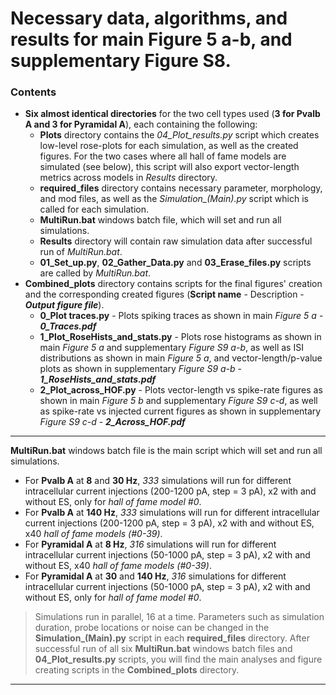 # Necessary data, algorithms, and results for main **Figure 5 a-b**, and supplementary **Figure S8**.

### Contents
* **Six almost identical directories** for the two cell types used (**3 for Pvalb A and 3 for Pyramidal A**), each containing the following:
    * **Plots** directory contains the *04_Plot_results.py* script which creates low-level rose-plots for each simulation, as well as the created figures. For the two cases where all hall of fame models are simulated (see below), this script will also export vector-length metrics across models in *Results* directory.
    * **required_files** directory contains necessary parameter, morphology, and mod files, as well as the *Simulation_(Main).py* script which is called for each simulation.
    * **MultiRun.bat** windows batch file, which will set and run all simulations.
    * **Results** directory will contain raw simulation data after successful run of *MultiRun.bat*.
    * **01_Set_up.py**, **02_Gather_Data.py** and **03_Erase_files.py** scripts are called by *MultiRun.bat*.
* **Combined_plots** directory contains scripts for the final figures' creation and the corresponding created figures (**Script name** - Description - ***Output figure file***).
    * **0_Plot traces.py** - Plots spiking traces as shown in main *Figure 5 a* - ***0_Traces.pdf***
    * **1_Plot_RoseHists_and_stats.py** - Plots rose histograms as shown in main *Figure 5 a* and supplementary *Figure S9 a-b*, as well as ISI distributions as shown in main *Figure 5 a*, and vector-length/p-value plots as shown in supplementary *Figure S9 a-b* - ***1_RoseHists_and_stats.pdf***
    * **2_Plot_across_HOF.py** - Plots vector-length vs spike-rate figures as shown in main *Figure 5 b* and supplementary *Figure S9 c-d*, as well as spike-rate vs injected current figures as shown in supplementary *Figure S9 c-d* - ***2_Across_HOF.pdf***
***
**MultiRun.bat** windows batch file is the main script which will set and run all simulations.
* For **Pvalb A** at **8** and **30 Hz**, *333* simulations will run for different intracellular current injections (200-1200 pA, step = 3 pA), x2 with and without ES, only for *hall of fame model #0*.
* For **Pvalb A** at **140 Hz**, *333* simulations will run for different intracellular current injections (200-1200 pA, step = 3 pA), x2 with and without ES, x40 *hall of fame models (#0-39)*.
* For **Pyramidal A** at **8 Hz**, *316* simulations will run for different intracellular current injections (50-1000 pA, step = 3 pA), x2 with and without ES, x40 *hall of fame models (#0-39)*.
* For **Pyramidal A** at **30** and **140 Hz**, *316* simulations for different intracellular current injections (50-1000 pA, step = 3 pA), x2 with and without ES, only for *hall of fame model #0*.

> Simulations run in parallel, 16 at a time. Parameters such as simulation duration, probe locations or noise can be changed in the **Simulation_(Main).py** script in each **required_files** directory. After successful run of all six **MultiRun.bat** windows batch files and **04_Plot_results.py** scripts, you will find the main analyses and figure creating scripts in the **Combined_plots** directory.
***